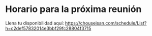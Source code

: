 # Horario para la próxima reunión

Llena tu disponibilidad aquí: https://chouseisan.com/schedule/List?h=c2def57832014e3bbf29fc28804f3715
